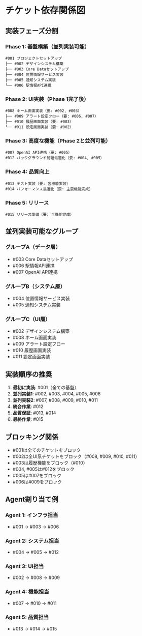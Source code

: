 # チケット依存関係図

## 実装フェーズ分割

### Phase 1: 基盤構築（並列実装可能）
```
#001 プロジェクトセットアップ
├── #002 デザインシステム構築
├── #003 Core Dataセットアップ
├── #004 位置情報サービス実装
├── #005 通知システム実装
└── #006 駅情報API連携
```

### Phase 2: UI実装（Phase 1完了後）
```
#008 ホーム画面実装（要: #002, #003）
├── #009 アラート設定フロー（要: #006, #007）
├── #010 履歴画面実装（要: #003）
└── #011 設定画面実装（要: #002）
```

### Phase 3: 高度な機能（Phase 2と並列可能）
```
#007 OpenAI API連携（要: #005）
#012 バックグラウンド処理最適化（要: #004, #005）
```

### Phase 4: 品質向上
```
#013 テスト実装（要: 各機能実装）
#014 パフォーマンス最適化（要: 主要機能完成）
```

### Phase 5: リリース
```
#015 リリース準備（要: 全機能完成）
```

## 並列実装可能なグループ

### グループA（データ層）
- #003 Core Dataセットアップ
- #006 駅情報API連携
- #007 OpenAI API連携

### グループB（システム層）
- #004 位置情報サービス実装
- #005 通知システム実装

### グループC（UI層）
- #002 デザインシステム構築
- #008 ホーム画面実装
- #009 アラート設定フロー
- #010 履歴画面実装
- #011 設定画面実装

## 実装順序の推奨

1. **最初に実装**: #001（全ての基盤）
2. **並列実装1**: #002, #003, #004, #005, #006
3. **並列実装2**: #007, #008, #009, #010, #011
4. **統合作業**: #012
5. **品質保証**: #013, #014
6. **最終作業**: #015

## ブロッキング関係

- #001は全てのチケットをブロック
- #002は全UI系チケットをブロック（#008, #009, #010, #011）
- #003は履歴機能をブロック（#010）
- #004, #005は#012をブロック
- #005は#007をブロック
- #006は#009をブロック

## Agent割り当て例

### Agent 1: インフラ担当
- #001 → #003 → #006

### Agent 2: システム担当
- #004 → #005 → #012

### Agent 3: UI担当
- #002 → #008 → #009

### Agent 4: 機能担当
- #007 → #010 → #011

### Agent 5: 品質担当
- #013 → #014 → #015
